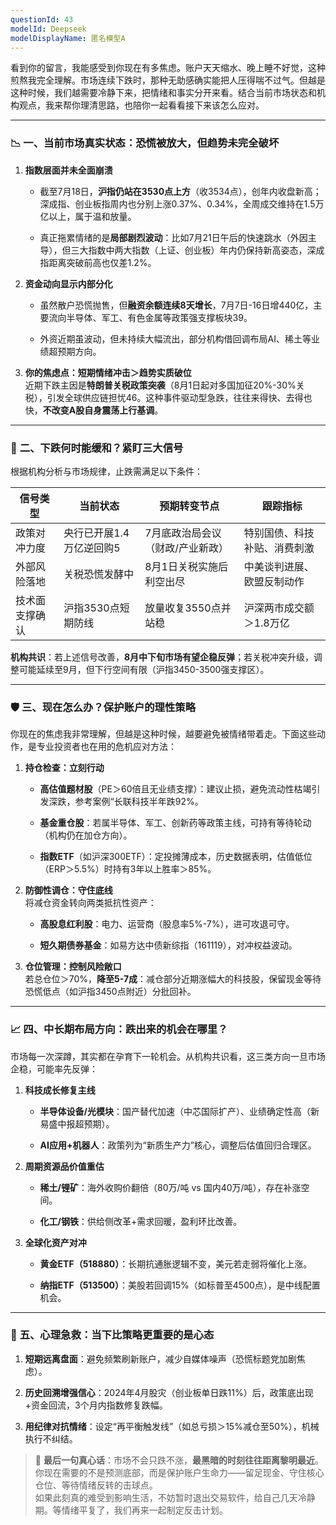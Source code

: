 ```yaml
---
questionId: 43
modelId: Deepseek
modelDisplayName: 匿名模型A
---
```

看到你的留言，我能感受到你现在有多焦虑。账户天天缩水、晚上睡不好觉，这种煎熬我完全理解。市场连续下跌时，那种无助感确实能把人压得喘不过气。但越是这种时候，我们越需要冷静下来，把情绪和事实分开来看。结合当前市场状态和机构观点，我来帮你理清思路，也陪你一起看看接下来该怎么应对。

---

### 📉 **一、当前市场真实状态：恐慌被放大，但趋势未完全破坏**

1. **指数层面并未全面崩溃**
   
    - 截至7月18日，**沪指仍站在3530点上方**（收3534点），创年内收盘新高；深成指、创业板指周内也分别上涨0.37%、0.34%，全周成交维持在1.5万亿以上，属于温和放量。
      
    - 真正拖累情绪的是**局部剧烈波动**：比如7月21日午后的快速跳水（外因主导），但三大指数中两大指数（上证、创业板）年内仍保持新高姿态，深成指距离突破前高也仅差1.2%。
    
2. **资金动向显示内部分化**
   
    - 虽然散户恐慌抛售，但**融资余额连续8天增长**，7月7日-16日增440亿，主要流向半导体、军工、有色金属等政策强支撑板块39。
      
    - 外资近期虽波动，但未持续大幅流出，部分机构借回调布局AI、稀土等业绩超预期方向。
    
3. **你的焦虑点：短期情绪冲击＞趋势实质破位**  
    近期下跌主因是**特朗普关税政策突袭**（8月1日起对多国加征20%-30%关税），引发全球供应链担忧46。这种事件驱动型急跌，往往来得快、去得也快，**不改变A股自身震荡上行基调**。
    

---

### 🧐 **二、下跌何时能缓和？紧盯三大信号**

根据机构分析与市场规律，止跌需满足以下条件：

|**信号类型**|**当前状态**|**预期转变节点**|**跟踪指标**|
|---|---|---|---|
|政策对冲力度|央行已开展1.4万亿逆回购5|7月底政治局会议（财政/产业新政）|特别国债、科技补贴、消费刺激|
|外部风险落地|关税恐慌发酵中|8月1日关税实施后利空出尽|中美谈判进展、欧盟反制动作|
|技术面支撑确认|沪指3530点短期防线|放量收复3550点并站稳|沪深两市成交额＞1.8万亿|

**机构共识**：若上述信号改善，**8月中下旬市场有望企稳反弹**；若关税冲突升级，调整可能延续至9月，但下行空间有限（沪指3450-3500强支撑区）。

---

### 🛡️ **三、现在怎么办？保护账户的理性策略**

你现在的焦虑我非常理解，但越是这种时候，越要避免被情绪带着走。下面这些动作，是专业投资者也在用的危机应对方法：

1. **持仓检查：立刻行动**
   
    - **高估值题材股**（PE＞60倍且无业绩支撑）：建议止损，避免流动性枯竭引发深跌，参考案例“长联科技半年跌92%。
      
    - **基金重仓股**：若属半导体、军工、创新药等政策主线，可持有等待轮动（机构仍在加仓方向）。
      
    - **指数ETF**（如沪深300ETF）：定投摊薄成本，历史数据表明，估值低位（ERP＞5.5%）时持有3年以上胜率＞85%。
    
2. **防御性调仓：守住底线**  
    将减仓资金转向两类抵抗性资产：
    
    - **高股息红利股**：电力、运营商（股息率5%-7%），进可攻退可守。
      
    - **短久期债券基金**：如易方达中债新综指（161119），对冲权益波动。
    
3. **仓位管理：控制风险敞口**  
    若总仓位＞70%，**降至5-7成**：减仓部分近期涨幅大的科技股，保留现金等待恐慌低点（如沪指3450点附近）分批回补。

---

### 📈 **四、中长期布局方向：跌出来的机会在哪里？**

市场每一次深蹲，其实都在孕育下一轮机会。从机构共识看，这三类方向一旦市场企稳，可能率先反弹：

1. **科技成长修复主线**
   
    - **半导体设备/光模块**：国产替代加速（中芯国际扩产）、业绩确定性高（新易盛中报超预期）。
      
    - **AI应用+机器人**：政策列为“新质生产力”核心，调整后估值回归合理区。
    
2. **周期资源品价值重估**
   
    - **稀土/锂矿**：海外收购价翻倍（80万/吨 vs 国内40万/吨），存在补涨空间。
      
    - **化工/钢铁**：供给侧改革+需求回暖，盈利环比改善。
    
3. **全球化资产对冲**
   
    - **黄金ETF（518880）**：长期抗通胀逻辑不变，美元若走弱将催化上涨。
      
    - **纳指ETF（513500）**：美股若回调15%（如标普至4500点），是中线配置机会。

---

### 💆 **五、心理急救：当下比策略更重要的是心态**

1. **短期远离盘面**：避免频繁刷新账户，减少自媒体噪声（恐慌标题党加剧焦虑）。
   
2. **历史回溯增强信心**：2024年4月股灾（创业板单日跌11%）后，政策底出现+资金回流，3个月内指数修复跌幅。
   
3. **用纪律对抗情绪**：设定“再平衡触发线”（如总亏损＞15%减仓至50%），机械执行不纠结。
   

> 🌟 **最后一句真心话**：市场不会只跌不涨，**最黑暗的时刻往往距离黎明最近**。你现在需要的不是预测底部，而是保护账户生命力——留足现金、守住核心仓位、等待情绪反转的击球点。  
> 如果此刻真的难受到影响生活，不妨暂时退出交易软件，给自己几天冷静期。等情绪平复了，我们再来一起制定反击计划。